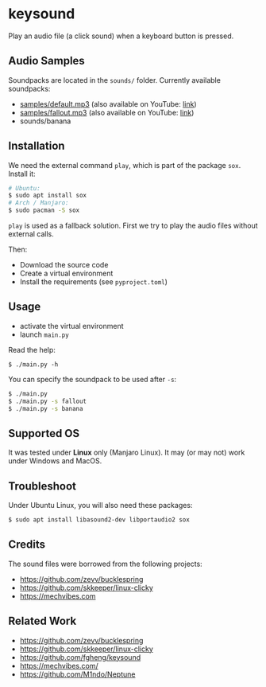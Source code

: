 # keysound

Play an audio file (a click sound) when a keyboard button is pressed.

## Audio Samples

Soundpacks are located in the `sounds/` folder.
Currently available soundpacks:  
- [samples/default.mp3](samples/default.mp3) (also available on YouTube: [link](https://www.youtube.com/watch?v=fSX_pSVUEUg))
- [samples/fallout.mp3](samples/fallout.mp3) (also available on YouTube: [link](https://www.youtube.com/watch?v=8x_DNb5s65U))
- sounds/banana

## Installation

We need the external command `play`, which is
part of the package `sox`. Install it:

```bash
# Ubuntu:
$ sudo apt install sox
# Arch / Manjaro:
$ sudo pacman -S sox
```

`play` is used as a fallback solution. First we
try to play the audio files without external calls.

Then:

- Download the source code
- Create a virtual environment
- Install the requirements (see `pyproject.toml`)

## Usage

- activate the virtual environment
- launch `main.py`

Read the help:

```
$ ./main.py -h
```

You can specify the soundpack to be used after `-s`:

```bash
$ ./main.py
$ ./main.py -s fallout
$ ./main.py -s banana
```

## Supported OS

It was tested under **Linux** only (Manjaro Linux). It may (or may not)
work under Windows and MacOS.

## Troubleshoot

Under Ubuntu Linux, you will also need these packages:

```bash
$ sudo apt install libasound2-dev libportaudio2 sox
```

## Credits

The sound files were borrowed from the following
projects:

- https://github.com/zevv/bucklespring
- https://github.com/skkeeper/linux-clicky
- https://mechvibes.com

## Related Work

- https://github.com/zevv/bucklespring
- https://github.com/skkeeper/linux-clicky
- https://github.com/fgheng/keysound
- https://mechvibes.com/
- https://github.com/M1ndo/Neptune
